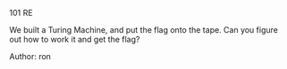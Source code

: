 101 RE

We built a Turing Machine, and put the flag onto the tape. Can you figure out how to work it and get the flag?

Author: ron

